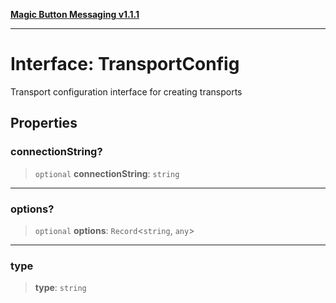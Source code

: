 [**Magic Button Messaging v1.1.1**](../README.md)

***

# Interface: TransportConfig

Transport configuration interface for creating transports

## Properties

### connectionString?

> `optional` **connectionString**: `string`

***

### options?

> `optional` **options**: `Record`\<`string`, `any`\>

***

### type

> **type**: `string`
